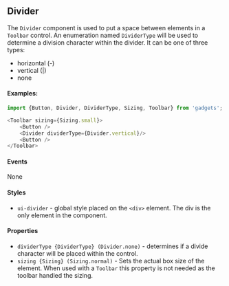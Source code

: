 <a name="module_Divider"></a>

## Divider
The `Divider` component is used to put a space between elements in a`Toolbar` control.  An enumeration named `DividerType` will be usedto determine a division character within the divider.  It can be oneof three types:- horizontal (-)- vertical (|)- none#### Examples:```javascriptimport {Button, Divider, DividerType, Sizing, Toolbar} from 'gadgets';<Toolbar sizing={Sizing.small}>    <Button />    <Divider dividerType={Divider.vertical}/>    <Button /></Toolbar>```#### EventsNone#### Styles- `ui-divider` - global style placed on the `<div>` element.  The divis the only element in the component.#### Properties- `dividerType {DividerType} (Divider.none)` - determines if a dividecharacter will be placed within the control.- `sizing {Sizing} (Sizing.normal)` - Sets the actual box size of theelement.  When used with a `Toolbar` this property is not needed asthe toolbar handled the sizing.

